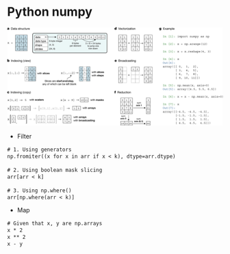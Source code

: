 # Python numpy

![Numpy concepts](../images/numpy-visual.png)

* Filter
```
# 1. Using generators
np.fromiter((x for x in arr if x < k), dtype=arr.dtype)

# 2. Using boolean mask slicing
arr[arr < k]

# 3. Using np.where()
arr[np.where(arr < k)]
```

* Map
```
# Given that x, y are np.arrays
x * 2
x ** 2
x - y
```
